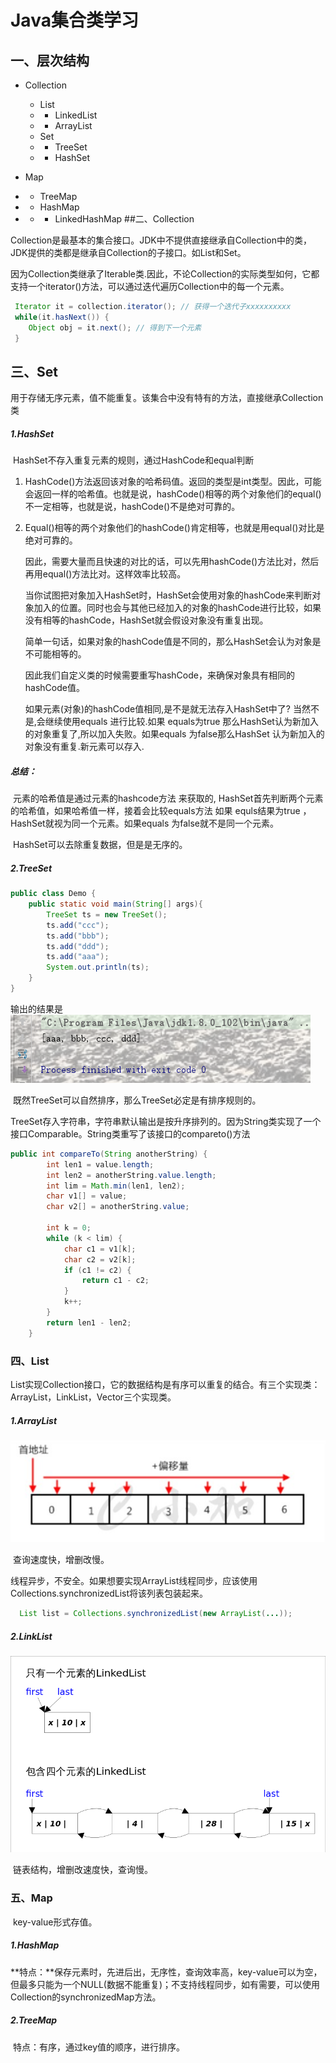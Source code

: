# Java集合类学习

## 一、层次结构

- Collection

  - List
  - - LinkedList
  - - ArrayList
  - Set
  - - TreeSet
  - - HashSet

- Map

- - TreeMap

- - HashMap

- - - LinkedHashMap
##二、Collection

​	Collection是最基本的集合接口。JDK中不提供直接继承自Collection中的类，JDK提供的类都是继承自Collection的子接口。如List和Set。

​	因为Collection类继承了Iterable类.因此，不论Collection的实际类型如何，它都支持一个iterator()方法，可以通过迭代遍历Collection中的每一个元素。

```java
 Iterator it = collection.iterator(); // 获得一个迭代子xxxxxxxxxx
 while(it.hasNext()) {
 	Object obj = it.next(); // 得到下一个元素
 }
```



## 三、Set

​	用于存储无序元素，值不能重复。该集合中没有特有的方法，直接继承Collection类

##### 1.HashSet

​	HashSet不存入重复元素的规则，通过HashCode和equal判断

1. HashCode()方法返回该对象的哈希码值。返回的类型是int类型。因此，可能会返回一样的哈希值。也就是说，hashCode()相等的两个对象他们的equal()不一定相等，也就是说，hashCode()不是绝对可靠的。
2. Equal()相等的两个对象他们的hashCode()肯定相等，也就是用equal()对比是绝对可靠的。

   ​因此，需要大量而且快速的对比的话，可以先用hashCode()方法比对，然后再用equal()方法比对。这样效率比较高。

   ​当你试图把对象加入HashSet时，HashSet会使用对象的hashCode来判断对象加入的位置。同时也会与其他已经加入的对象的hashCode进行比较，如果没有相等的hashCode，HashSet就会假设对象没有重复出现。

   ​简单一句话，如果对象的hashCode值是不同的，那么HashSet会认为对象是不可能相等的。

   ​因此我们自定义类的时候需要重写hashCode，来确保对象具有相同的hashCode值。

   ​如果元素(对象)的hashCode值相同,是不是就无法存入HashSet中了? 当然不是,会继续使用equals 进行比较.如果 equals为true 那么HashSet认为新加入的对象重复了,所以加入失败。如果equals 为false那么HashSet 认为新加入的对象没有重复.新元素可以存入.

##### 总结：

​	元素的哈希值是通过元素的hashcode方法 来获取的, HashSet首先判断两个元素的哈希值，如果哈希值一样，接着会比较equals方法 如果 equls结果为true ，HashSet就视为同一个元素。如果equals 为false就不是同一个元素。

​	HashSet可以去除重复数据，但是是无序的。

##### 2.TreeSet

```java
public class Demo {
    public static void main(String[] args){
        TreeSet ts = new TreeSet();
        ts.add("ccc");
        ts.add("bbb");
        ts.add("ddd");
        ts.add("aaa");
        System.out.println(ts);
    }
}
```



输出的结果是  ![8D@6K5RQA{2ZRKB9MMBXS7](8D@6K5RQA{2ZRK]B9MMBXS7.png)

​	既然TreeSet可以自然排序，那么TreeSet必定是有排序规则的。

​	TreeSet存入字符串，字符串默认输出是按升序排列的。因为String类实现了一个接口Comparable。String类重写了该接口的compareto()方法

```java
public int compareTo(String anotherString) {
        int len1 = value.length;
        int len2 = anotherString.value.length;
        int lim = Math.min(len1, len2);
        char v1[] = value;
        char v2[] = anotherString.value;

        int k = 0;
        while (k < lim) {
            char c1 = v1[k];
            char c2 = v2[k];
            if (c1 != c2) {
                return c1 - c2;
            }
            k++;
        }
        return len1 - len2;
    }

```

### 四、List

​	List实现Collection接口，它的数据结构是有序可以重复的结合。有三个实现类：ArrayList，LinkList，Vector三个实现类。

##### 	1.ArrayList

  ![20161011235305081](20161011235305081.png)

​	查询速度快，增删改慢。

​	线程异步，不安全。如果想要实现ArrayList线程同步，应该使用Collections.synchronizedList将该列表包装起来。

```java
  List list = Collections.synchronizedList(new ArrayList(...));
```



##### 	2.LinkList

 ![20161011235229018](20161011235229018.png)

​	链表结构，增删改速度快，查询慢。

### 五、Map

​	key-value形式存值。

##### 	1.HashMap

​	**特点：**保存元素时，先进后出，无序性，查询效率高，key-value可以为空，但最多只能为一个NULL(数据不能重复)；不支持线程同步，如有需要，可以使用Collection的synchronizedMap方法。

##### 	2.TreeMap

​	特点：有序，通过key值的顺序，进行排序。